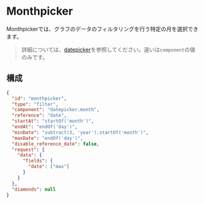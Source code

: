 # Monthpicker

Monthpickerでは、グラフのデータのフィルタリングを行う特定の月を選択できます。

> 詳細については、[datepicker](/jp/technical/sdk/app/dynamic_parameters/list/datepicker)を参照してください。違いは`component`の値のみです。

## 構成
```json
{
  "id": "monthpicker",
  "type": "filter",
  "component": "datepicker.month",
  "reference": "date",
  "startAt": "startOf('month')",
  "endAt": "endOf('day')",
  "minDate": "subtract(3, 'year').startOf('month')",
  "maxDate": "endOf('day')",
  "disable_reference_date": false,
  "request": {
    "data": {
      "fields": {
        "date": ["max"]
      }
    }
  },
  "diamonds": null
}
```
